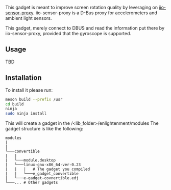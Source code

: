 This gadget is meant to improve screen rotation quality by leveraging on [iio-sensor-proxy](https://github.com/hadess/iio-sensor-proxy).
iio-sensor-proxy is a D-Bus proxy for accelerometers and ambient light sensors.

This gadget, merely connect to DBUS and read the information put there by iio-sensor-proxy, provided that the gyroscope is supported.

## Usage
TBD
 

## Installation
To install it please run:
```bash
meson build --prefix /usr
cd build
ninja 
sudo ninja install
``` 

This will create a gadget in the <prefix>/<lib_folder>/enlightenment/modules
The gadget structure is like the following:

```
modules
|   
|
└───convertible
|   |
|   └───module.desktop
|   └───linux-gnu-x86_64-ver-0.23
|   |   |   # The gadget you compiled
|   |   └───e_gadget_convertible
|   └───e-gadget-covnertible.edj
└───... # Other gadgets
```
